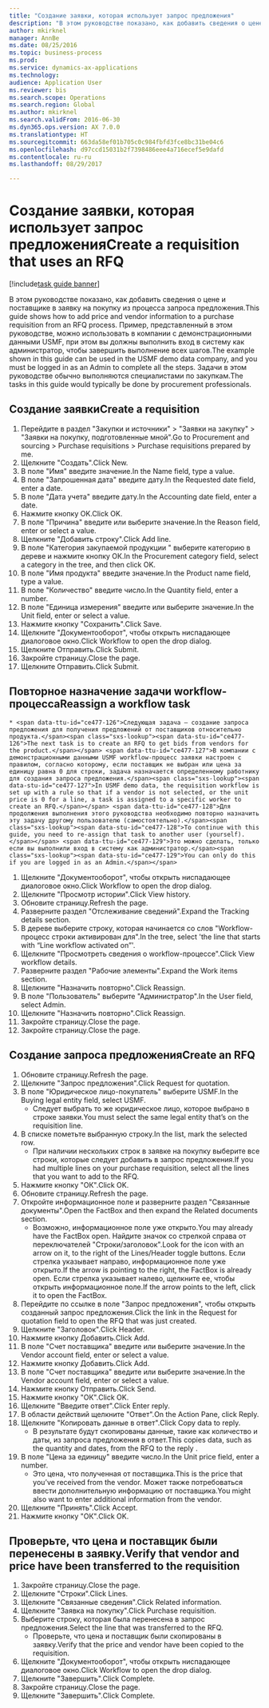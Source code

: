 ```yaml
--- 
title: "Создание заявки, которая использует запрос предложения"
description: "В этом руководстве показано, как добавить сведения о цене и поставщике в заявку на покупку из процесса запроса предложения."
author: mkirknel
manager: AnnBe
ms.date: 08/25/2016
ms.topic: business-process
ms.prod: 
ms.service: dynamics-ax-applications
ms.technology: 
audience: Application User
ms.reviewer: bis
ms.search.scope: Operations
ms.search.region: Global
ms.author: mkirknel
ms.search.validFrom: 2016-06-30
ms.dyn365.ops.version: AX 7.0.0
ms.translationtype: HT
ms.sourcegitcommit: 663da58ef01b705c0c984fbfd3fce8bc31be04c6
ms.openlocfilehash: d97ccd15031b2f7398486eee4a716ecef5e9dafd
ms.contentlocale: ru-ru
ms.lasthandoff: 08/29/2017

---
```

# <a name="create-a-requisition-that-uses-an-rfq"></a><span data-ttu-id="ce477-103">Создание заявки, которая использует запрос предложения</span><span class="sxs-lookup"><span data-stu-id="ce477-103">Create a requisition that uses an RFQ</span></span>

[!include[task guide banner](../../includes/task-guide-banner.md)]

<span data-ttu-id="ce477-104">В этом руководстве показано, как добавить сведения о цене и поставщике в заявку на покупку из процесса запроса предложения.</span><span class="sxs-lookup"><span data-stu-id="ce477-104">This guide shows how to add price and vendor information to a purchase requisition from an RFQ process.</span></span> <span data-ttu-id="ce477-105">Пример, представленный в этом руководстве, можно использовать в компании с демонстрационными данными USMF, при этом вы должны выполнить вход в систему как администратор, чтобы завершить выполнение всех шагов.</span><span class="sxs-lookup"><span data-stu-id="ce477-105">The example shown in this guide can be used in the USMF demo data company, and you must be logged in as an Admin to complete all the steps.</span></span> <span data-ttu-id="ce477-106">Задачи в этом руководстве обычно выполняются специалистами по закупкам.</span><span class="sxs-lookup"><span data-stu-id="ce477-106">The tasks in this guide would typically be done by procurement professionals.</span></span>


## <a name="create-a-requisition"></a><span data-ttu-id="ce477-107">Создание заявки</span><span class="sxs-lookup"><span data-stu-id="ce477-107">Create a requisition</span></span>
1. <span data-ttu-id="ce477-108">Перейдите в раздел "Закупки и источники" > "Заявки на закупку" > "Заявки на покупку, подготовленные мной".</span><span class="sxs-lookup"><span data-stu-id="ce477-108">Go to Procurement and sourcing > Purchase requisitions > Purchase requisitions prepared by me.</span></span>
2. <span data-ttu-id="ce477-109">Щелкните "Создать".</span><span class="sxs-lookup"><span data-stu-id="ce477-109">Click New.</span></span>
3. <span data-ttu-id="ce477-110">В поле "Имя" введите значение.</span><span class="sxs-lookup"><span data-stu-id="ce477-110">In the Name field, type a value.</span></span>
4. <span data-ttu-id="ce477-111">В поле "Запрошенная дата" введите дату.</span><span class="sxs-lookup"><span data-stu-id="ce477-111">In the Requested date field, enter a date.</span></span>
5. <span data-ttu-id="ce477-112">В поле "Дата учета" введите дату.</span><span class="sxs-lookup"><span data-stu-id="ce477-112">In the Accounting date field, enter a date.</span></span>
6. <span data-ttu-id="ce477-113">Нажмите кнопку OK.</span><span class="sxs-lookup"><span data-stu-id="ce477-113">Click OK.</span></span>
7. <span data-ttu-id="ce477-114">В поле "Причина" введите или выберите значение.</span><span class="sxs-lookup"><span data-stu-id="ce477-114">In the Reason field, enter or select a value.</span></span>
8. <span data-ttu-id="ce477-115">Щелкните "Добавить строку".</span><span class="sxs-lookup"><span data-stu-id="ce477-115">Click Add line.</span></span>
9. <span data-ttu-id="ce477-116">В поле "Категория закупаемой продукции " выберите категорию в дереве и нажмите кнопку ОК.</span><span class="sxs-lookup"><span data-stu-id="ce477-116">In the Procurement category field, select a category in the tree, and then click OK.</span></span>
10. <span data-ttu-id="ce477-117">В поле "Имя продукта" введите значение.</span><span class="sxs-lookup"><span data-stu-id="ce477-117">In the Product name field, type a value.</span></span>
11. <span data-ttu-id="ce477-118">В поле "Количество" введите число.</span><span class="sxs-lookup"><span data-stu-id="ce477-118">In the Quantity field, enter a number.</span></span>
12. <span data-ttu-id="ce477-119">В поле "Единица измерения" введите или выберите значение.</span><span class="sxs-lookup"><span data-stu-id="ce477-119">In the Unit field, enter or select a value.</span></span>
13. <span data-ttu-id="ce477-120">Нажмите кнопку "Сохранить".</span><span class="sxs-lookup"><span data-stu-id="ce477-120">Click Save.</span></span>
14. <span data-ttu-id="ce477-121">Щелкните "Документооборот", чтобы открыть ниспадающее диалоговое окно.</span><span class="sxs-lookup"><span data-stu-id="ce477-121">Click Workflow to open the drop dialog.</span></span>
15. <span data-ttu-id="ce477-122">Щелкните Отправить.</span><span class="sxs-lookup"><span data-stu-id="ce477-122">Click Submit.</span></span>
16. <span data-ttu-id="ce477-123">Закройте страницу.</span><span class="sxs-lookup"><span data-stu-id="ce477-123">Close the page.</span></span>
17. <span data-ttu-id="ce477-124">Щелкните Отправить.</span><span class="sxs-lookup"><span data-stu-id="ce477-124">Click Submit.</span></span>

## <a name="reassign-a-workflow-task"></a><span data-ttu-id="ce477-125">Повторное назначение задачи workflow-процесса</span><span class="sxs-lookup"><span data-stu-id="ce477-125">Reassign a workflow task</span></span>
    * <span data-ttu-id="ce477-126">Следующая задача — создание запроса предложения для получения предложений от поставщиков относительно продукта.</span><span class="sxs-lookup"><span data-stu-id="ce477-126">The next task is to create an RFQ to get bids from vendors for the product.</span></span> <span data-ttu-id="ce477-127">В компании с демонстрационными данными USMF workflow-процесс заявки настроен с правилом, согласно которому, если поставщик не выбран или цена за единицу равна 0 для строки, задача назначается определенному работнику для создания запроса предложения.</span><span class="sxs-lookup"><span data-stu-id="ce477-127">In USMF demo data, the requisition workflow is set up with a rule so that if a vendor is not selected, or the unit price is 0 for a line, a task is assigned to a specific worker to create an RFQ.</span></span> <span data-ttu-id="ce477-128">Для продолжения выполнения этого руководства необходимо повторно назначить эту задачу другому пользователю (самостоятельно).</span><span class="sxs-lookup"><span data-stu-id="ce477-128">To continue with this guide, you need to re-assign that task to another user (yourself).</span></span> <span data-ttu-id="ce477-129">Это можно сделать, только если вы выполнили вход в систему как администратор.</span><span class="sxs-lookup"><span data-stu-id="ce477-129">You can only do this if you are logged in as an Admin.</span></span>  
1. <span data-ttu-id="ce477-130">Щелкните "Документооборот", чтобы открыть ниспадающее диалоговое окно.</span><span class="sxs-lookup"><span data-stu-id="ce477-130">Click Workflow to open the drop dialog.</span></span>
2. <span data-ttu-id="ce477-131">Щелкните "Просмотр истории".</span><span class="sxs-lookup"><span data-stu-id="ce477-131">Click View history.</span></span>
3. <span data-ttu-id="ce477-132">Обновите страницу.</span><span class="sxs-lookup"><span data-stu-id="ce477-132">Refresh the page.</span></span>
4. <span data-ttu-id="ce477-133">Разверните раздел "Отслеживание сведений".</span><span class="sxs-lookup"><span data-stu-id="ce477-133">Expand the Tracking details section.</span></span>
5. <span data-ttu-id="ce477-134">В дереве выберите строку, которая начинается со слов "Workflow-процесс строки активирован для".</span><span class="sxs-lookup"><span data-stu-id="ce477-134">In the tree, select 'the line that starts with “Line workflow activated on”'.</span></span>
6. <span data-ttu-id="ce477-135">Щелкните "Просмотреть сведения о workflow-процессе".</span><span class="sxs-lookup"><span data-stu-id="ce477-135">Click View workflow details.</span></span>
7. <span data-ttu-id="ce477-136">Разверните раздел "Рабочие элементы".</span><span class="sxs-lookup"><span data-stu-id="ce477-136">Expand the Work items section.</span></span>
8. <span data-ttu-id="ce477-137">Щелкните "Назначить повторно".</span><span class="sxs-lookup"><span data-stu-id="ce477-137">Click Reassign.</span></span>
9. <span data-ttu-id="ce477-138">В поле "Пользователь" выберите "Администратор".</span><span class="sxs-lookup"><span data-stu-id="ce477-138">In the User field, select Admin.</span></span>
10. <span data-ttu-id="ce477-139">Щелкните "Назначить повторно".</span><span class="sxs-lookup"><span data-stu-id="ce477-139">Click Reassign.</span></span>
11. <span data-ttu-id="ce477-140">Закройте страницу.</span><span class="sxs-lookup"><span data-stu-id="ce477-140">Close the page.</span></span>
12. <span data-ttu-id="ce477-141">Закройте страницу.</span><span class="sxs-lookup"><span data-stu-id="ce477-141">Close the page.</span></span>

## <a name="create-an-rfq"></a><span data-ttu-id="ce477-142">Создание запроса предложения</span><span class="sxs-lookup"><span data-stu-id="ce477-142">Create an RFQ</span></span>
1. <span data-ttu-id="ce477-143">Обновите страницу.</span><span class="sxs-lookup"><span data-stu-id="ce477-143">Refresh the page.</span></span>
2. <span data-ttu-id="ce477-144">Щелкните "Запрос предложения".</span><span class="sxs-lookup"><span data-stu-id="ce477-144">Click Request for quotation.</span></span>
3. <span data-ttu-id="ce477-145">В поле "Юридическое лицо-покупатель" выберите USMF.</span><span class="sxs-lookup"><span data-stu-id="ce477-145">In the Buying legal entity field, select USMF.</span></span>
    * <span data-ttu-id="ce477-146">Следует выбрать то же юридическое лицо, которое выбрано в строке заявки.</span><span class="sxs-lookup"><span data-stu-id="ce477-146">You must select the same legal entity that’s on the requisition line.</span></span>  
4. <span data-ttu-id="ce477-147">В списке пометьте выбранную строку.</span><span class="sxs-lookup"><span data-stu-id="ce477-147">In the list, mark the selected row.</span></span>
    * <span data-ttu-id="ce477-148">При наличии нескольких строк в заявке на покупку выберите все строки, которые следует добавить в запрос предложения.</span><span class="sxs-lookup"><span data-stu-id="ce477-148">If you had multiple lines on your purchase requisition, select all the lines that you want to add to the RFQ.</span></span>  
5. <span data-ttu-id="ce477-149">Нажмите кнопку "OК".</span><span class="sxs-lookup"><span data-stu-id="ce477-149">Click OK.</span></span>
6. <span data-ttu-id="ce477-150">Обновите страницу.</span><span class="sxs-lookup"><span data-stu-id="ce477-150">Refresh the page.</span></span>
7. <span data-ttu-id="ce477-151">Откройте информационное поле и разверните раздел "Связанные документы".</span><span class="sxs-lookup"><span data-stu-id="ce477-151">Open the FactBox and then expand the Related documents section.</span></span>
    * <span data-ttu-id="ce477-152">Возможно, информационное поле уже открыто.</span><span class="sxs-lookup"><span data-stu-id="ce477-152">You may already have the FactBox open.</span></span> <span data-ttu-id="ce477-153">Найдите значок со стрелкой справа от переключателей "Строки/заголовок".</span><span class="sxs-lookup"><span data-stu-id="ce477-153">Look for the icon with an arrow on it, to the right of the Lines/Header toggle buttons.</span></span> <span data-ttu-id="ce477-154">Если стрелка указывает направо, информационное поле уже открыто.</span><span class="sxs-lookup"><span data-stu-id="ce477-154">If the arrow is pointing to the right, the FactBox is already open.</span></span> <span data-ttu-id="ce477-155">Если стрелка указывает налево, щелкните ее, чтобы открыть информационное поле.</span><span class="sxs-lookup"><span data-stu-id="ce477-155">If the arrow points to the left, click it to open the FactBox.</span></span>  
8. <span data-ttu-id="ce477-156">Перейдите по ссылке в поле "Запрос предложения", чтобы открыть созданный запрос предложения.</span><span class="sxs-lookup"><span data-stu-id="ce477-156">Click the link in the Request for quotation field to open the RFQ that was just created.</span></span>
9. <span data-ttu-id="ce477-157">Щелкните "Заголовок".</span><span class="sxs-lookup"><span data-stu-id="ce477-157">Click Header.</span></span>
10. <span data-ttu-id="ce477-158">Нажмите кнопку Добавить.</span><span class="sxs-lookup"><span data-stu-id="ce477-158">Click Add.</span></span>
11. <span data-ttu-id="ce477-159">В поле "Счет поставщика" введите или выберите значение.</span><span class="sxs-lookup"><span data-stu-id="ce477-159">In the Vendor account field, enter or select a value.</span></span>
12. <span data-ttu-id="ce477-160">Нажмите кнопку Добавить.</span><span class="sxs-lookup"><span data-stu-id="ce477-160">Click Add.</span></span>
13. <span data-ttu-id="ce477-161">В поле "Счет поставщика" введите или выберите значение.</span><span class="sxs-lookup"><span data-stu-id="ce477-161">In the Vendor account field, enter or select a value.</span></span>
14. <span data-ttu-id="ce477-162">Нажмите кнопку Отправить.</span><span class="sxs-lookup"><span data-stu-id="ce477-162">Click Send.</span></span>
15. <span data-ttu-id="ce477-163">Нажмите кнопку "OК".</span><span class="sxs-lookup"><span data-stu-id="ce477-163">Click OK.</span></span>
16. <span data-ttu-id="ce477-164">Щелкните "Введите ответ".</span><span class="sxs-lookup"><span data-stu-id="ce477-164">Click Enter reply.</span></span>
17. <span data-ttu-id="ce477-165">В области действий щелкните "Ответ".</span><span class="sxs-lookup"><span data-stu-id="ce477-165">On the Action Pane, click Reply.</span></span>
18. <span data-ttu-id="ce477-166">Щелкните "Копировать данные в ответ".</span><span class="sxs-lookup"><span data-stu-id="ce477-166">Click Copy data to reply.</span></span>
    * <span data-ttu-id="ce477-167">В результате будут скопированы данные, такие как количество и даты, из запроса предложения в ответ.</span><span class="sxs-lookup"><span data-stu-id="ce477-167">This copies data, such as the quantity and dates, from the RFQ to the reply .</span></span>  
19. <span data-ttu-id="ce477-168">В поле "Цена за единицу" введите число.</span><span class="sxs-lookup"><span data-stu-id="ce477-168">In the Unit price field, enter a number.</span></span>
    * <span data-ttu-id="ce477-169">Это цена, что полученная от поставщика.</span><span class="sxs-lookup"><span data-stu-id="ce477-169">This is the price that you’ve received from the vendor.</span></span> <span data-ttu-id="ce477-170">Может также потребоваться ввести дополнительную информацию от поставщика.</span><span class="sxs-lookup"><span data-stu-id="ce477-170">You might also want to enter additional information from the vendor.</span></span>  
20. <span data-ttu-id="ce477-171">Щелкните "Принять".</span><span class="sxs-lookup"><span data-stu-id="ce477-171">Click Accept.</span></span>
21. <span data-ttu-id="ce477-172">Нажмите кнопку "OК".</span><span class="sxs-lookup"><span data-stu-id="ce477-172">Click OK.</span></span>

## <a name="verify-that-vendor-and-price-have-been-transferred-to-the-requisition"></a><span data-ttu-id="ce477-173">Проверьте, что цена и поставщик были перенесены в заявку.</span><span class="sxs-lookup"><span data-stu-id="ce477-173">Verify that vendor and price have been transferred to the requisition</span></span>
1. <span data-ttu-id="ce477-174">Закройте страницу.</span><span class="sxs-lookup"><span data-stu-id="ce477-174">Close the page.</span></span>
2. <span data-ttu-id="ce477-175">Щелкните "Строки".</span><span class="sxs-lookup"><span data-stu-id="ce477-175">Click Lines.</span></span>
3. <span data-ttu-id="ce477-176">Щелкните "Связанные сведения".</span><span class="sxs-lookup"><span data-stu-id="ce477-176">Click Related information.</span></span>
4. <span data-ttu-id="ce477-177">Щелкните "Заявка на покупку".</span><span class="sxs-lookup"><span data-stu-id="ce477-177">Click Purchase requisition.</span></span>
5. <span data-ttu-id="ce477-178">Выберите строку, которая была перенесена в запрос предложения.</span><span class="sxs-lookup"><span data-stu-id="ce477-178">Select the line that was transferred to the RFQ.</span></span>
    * <span data-ttu-id="ce477-179">Проверьте, что цена и поставщик были скопированы в заявку.</span><span class="sxs-lookup"><span data-stu-id="ce477-179">Verify that the price and vendor have been copied to the requisition.</span></span>  
6. <span data-ttu-id="ce477-180">Щелкните "Документооборот", чтобы открыть ниспадающее диалоговое окно.</span><span class="sxs-lookup"><span data-stu-id="ce477-180">Click Workflow to open the drop dialog.</span></span>
7. <span data-ttu-id="ce477-181">Щелкните "Завершить".</span><span class="sxs-lookup"><span data-stu-id="ce477-181">Click Complete.</span></span>
8. <span data-ttu-id="ce477-182">Закройте страницу.</span><span class="sxs-lookup"><span data-stu-id="ce477-182">Close the page.</span></span>
9. <span data-ttu-id="ce477-183">Щелкните "Завершить".</span><span class="sxs-lookup"><span data-stu-id="ce477-183">Click Complete.</span></span>


